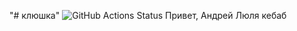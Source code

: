 "# клюшка" 
![GitHub Actions Status](https://github.com/illusion278/-1/actions/workflows/main.yml/badge.svg)
Привет, Андрей
Люля кебаб